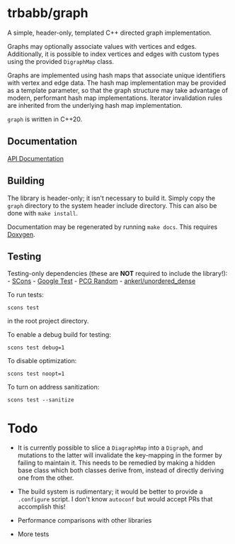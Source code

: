 # trbabb/graph

A simple, header-only, templated C++ directed graph implementation.

Graphs may optionally associate values with vertices and edges. Additionally, it
is possible to index vertices and edges with custom types using the provided `DigraphMap`
class.

Graphs are implemented using hash maps that associate unique identifiers with
vertex and edge data. The hash map implementation may be provided as a template parameter,
so that the graph structure may take advantage of modern, performant hash map implementations.
Iterator invalidation rules are inherited from the underlying hash map implementation.

`graph` is written in C++20.

## Documentation

[API Documentation](http://trbabb.github.io/graph/html/annotated.html)

## Building

The library is header-only; it isn't necessary to build it. Simply copy the `graph` directory
to the system header include directory. This can also be done with `make install`.

Documentation may be regenerated by running `make docs`. This requires
[Doxygen](https://www.doxygen.nl/).

## Testing

Testing-only dependencies (these are **NOT** required to include the library!):
    - [SCons](https://scons.org/)
    - [Google Test](https://github.com/google/googletest)
    - [PCG Random](https://www.pcg-random.org/index.html)
    - [ankerl/unordered_dense](https://github.com/martinus/unordered_dense)

To run tests:
    
    scons test
    
in the root project directory.

To enable a debug build for testing:

    scons test debug=1

To disable optimization:

    scons test noopt=1

To turn on address sanitization:

    scons test --sanitize


# Todo

- It is currently possible to slice a `DiagraphMap` into a `Digraph`, and mutations to the
latter will invalidate the key-mapping in the former by failing to maintain it. This needs to
be remedied by making a hidden base class which both classes derive from, instead of directly
deriving one from the other.

- The build system is rudimentary; it would be better to provide a `.configure` script. I don't
know `autoconf` but would accept PRs that accomplish this!

- Performance comparisons with other libraries

- More tests
